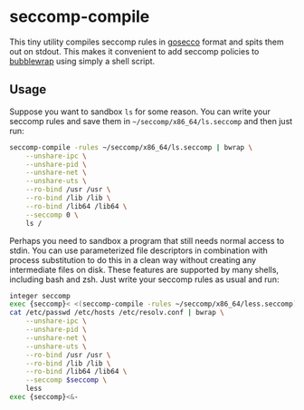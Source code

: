 # seccomp-compile

This tiny utility compiles seccomp rules in [gosecco](https://github.com/twtiger/gosecco) format and spits them out on stdout. This makes it convenient to add seccomp policies to [bubblewrap](https://github.com/projectatomic/bubblewrap) using simply a shell script.

## Usage
Suppose you want to sandbox `ls` for some reason. You can write your seccomp rules and save them in `~/seccomp/x86_64/ls.seccomp` and then just run:
```sh
seccomp-compile -rules ~/seccomp/x86_64/ls.seccomp | bwrap \
    --unshare-ipc \
    --unshare-pid \
    --unshare-net \
    --unshare-uts \
    --ro-bind /usr /usr \
    --ro-bind /lib /lib \
    --ro-bind /lib64 /lib64 \
    --seccomp 0 \
    ls /
```

Perhaps you need to sandbox a program that still needs normal access to stdin. You can use parameterized file descriptors in combination with process substitution to do this in a clean way without creating any intermediate files on disk. These features are supported by many shells, including bash and zsh. Just write your seccomp rules as usual and run:
```sh
integer seccomp
exec {seccomp}< <(seccomp-compile -rules ~/seccomp/x86_64/less.seccomp)
cat /etc/passwd /etc/hosts /etc/resolv.conf | bwrap \
    --unshare-ipc \
    --unshare-pid \
    --unshare-net \
    --unshare-uts \
    --ro-bind /usr /usr \
    --ro-bind /lib /lib \
    --ro-bind /lib64 /lib64 \
    --seccomp $seccomp \
    less
exec {seccomp}<&-
```

